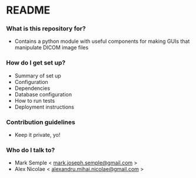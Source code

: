# README #

### What is this repository for? ###

* Contains a python module with useful components for making GUIs that manipulate DICOM image files

### How do I get set up? ###

* Summary of set up
* Configuration
* Dependencies
* Database configuration
* How to run tests
* Deployment instructions

### Contribution guidelines ###

* Keep it private, yo!

### Who do I talk to? ###

* Mark Semple < mark.joseph.semple@gmail.com > 
* Alex Nicolae < alexandru.mihai.nicolae@gmail.com > 